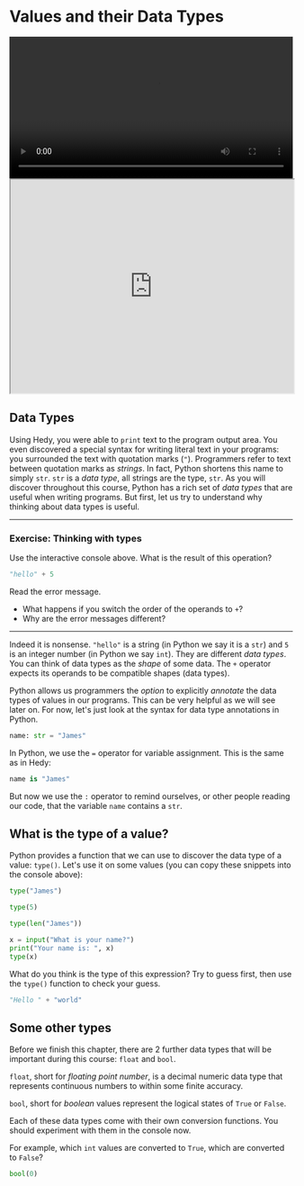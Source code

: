 # Values and their Data Types

<video width="100%" controls>
  <source src="https://storage.googleapis.com/vib-training-data/VIDEOS/Python/lesson3.mp4" type="video/mp4">
  Your browser does not support the video tag.
</video>
 
<iframe style="width: 100%; height:380px; position:sticky; top:30px" src="https://pyodide.org/en/stable/console.html"></iframe>

## Data Types

Using Hedy, you were able to `print` text to the program output area.
You even discovered a special syntax for writing literal text in your programs: you
surrounded the text with quotation marks (`"`). Programmers refer to text between quotation
marks as _strings_. In fact, Python shortens this name to simply `str`. `str` is a  _data type_,
all strings are the type, `str`. As you will discover throughout this course, Python has
a rich set of _data types_ that are useful when writing programs. But first, let us try to
understand why thinking about data types is useful.

---

### Exercise: Thinking with types

Use the interactive console above. What is the result of this operation?

```python
"hello" + 5
```

Read the error message.

 - What happens if you switch the order of the operands to `+`?
 - Why are the error messages different?

---

Indeed it is nonsense. `"hello"` is a string (in Python we say it is a `str`) and `5` is an
integer number (in Python we say `int`). They are different _data types_. You can think of
data types as the _shape_ of some data. The `+` operator expects its operands to be
compatible shapes (data types).

Python allows us programmers the _option_ to explicitly _annotate_ the data types of
values in our programs. This can be very helpful as we will see later on. For now,
let's just look at the syntax for data type annotations in Python.

```python
name: str = "James"
```

In Python, we use the `=` operator for variable assignment. This is the same as in Hedy:
```python
name is "James"
```
But now we use the `:` operator to remind ourselves, or other people reading our code,
that the variable `name` contains a `str`.

## What is the type of a value?

Python provides a function that we can use to discover the data type of a value: `type()`.
Let's use it on some values (you can copy these snippets into the console above):

```python
type("James")
```

```python
type(5)
```

```python
type(len("James"))
```

```python
x = input("What is your name?")
print("Your name is: ", x)
type(x)
```

What do you think is the type of this expression? Try to guess first, then use the `type()` function to check your guess.

```python
"Hello " + "world"
```

## Some other types

Before we finish this chapter, there are 2 further data types that will be
important during this course: `float` and `bool`.

`float`, short for _floating point number_, is a decimal numeric data type
that represents continuous numbers to within some finite accuracy.

`bool`, short for _boolean_ values represent the logical states of `True`
or `False`.

Each of these data types come with their own conversion functions. You should experiment
with them in the console now.

For example, which `int` values are converted to `True`, which are converted to `False`?

```python
bool(0)
```
